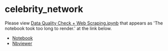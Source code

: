 # celebrity_network

Please view [Data Quality Check + Web Scraping.ipynb](https://github.com/xz2623/Network_Analytics_DABC/blob/main/1.%20Travel%20Recommender%20using%20Community%20detection%20-%20Nuja%20%26%20Tracy-checkpoint.ipynb) that appears as 'The notebook took too long to render.' at the link below.
- [Notebook](https://nbviewer.org/github/xz2623/Network_Analytics_DABC/blob/main/1.%20Travel%20Recommender%20using%20Community%20detection%20-%20Nuja%20%26%20Tracy-checkpoint.ipynb)
- [Nbviewer](https://nbviewer.org/)
